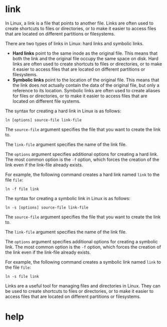 # link

In Linux, a link is a file that points to another file. Links are often used to create shortcuts to files or directories, or to make it easier to access files that are located on different partitions or filesystems.

There are two types of links in Linux: hard links and symbolic links.

* **Hard links** point to the same inode as the original file. This means that both the link and the original file occupy the same space on disk. Hard links are often used to create shortcuts to files or directories, or to make it easier to access files that are located on different partitions or filesystems.
* **Symbolic links** point to the location of the original file. This means that the link does not actually contain the data of the original file, but only a reference to its location. Symbolic links are often used to create aliases for files or directories, or to make it easier to access files that are located on different file systems.

The syntax for creating a hard link in Linux is as follows:

```
ln [options] source-file link-file
```

The `source-file` argument specifies the file that you want to create the link to.

The `link-file` argument specifies the name of the link file.

The `options` argument specifies additional options for creating a hard link. The most common option is the `-f` option, which forces the creation of the link even if the link-file already exists.

For example, the following command creates a hard link named `link` to the file `file`:

```
ln -f file link
```

The syntax for creating a symbolic link in Linux is as follows:

```
ln -s [options] source-file link-file
```

The `source-file` argument specifies the file that you want to create the link to.

The `link-file` argument specifies the name of the link file.

The `options` argument specifies additional options for creating a symbolic link. The most common option is the `-f` option, which forces the creation of the link even if the link-file already exists.

For example, the following command creates a symbolic link named `link` to the file `file`:

```
ln -s file link
```

Links are a useful tool for managing files and directories in Linux. They can be used to create shortcuts to files or directories, or to make it easier to access files that are located on different partitions or filesystems.




# help 

```

```
